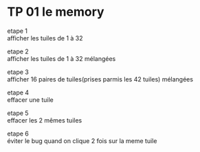 # TP 01 le memory

etape 1  
 afficher les tuiles de 1 à 32
  
etape 2  
 afficher les tuiles de 1 à 32 mélangées
  
etape 3  
 afficher 16 paires de tuiles(prises parmis les 42 tuiles)  mélangées

etape 4  
effacer une tuile

etape 5   
effacer les 2 mêmes tuiles

etape 6  
éviter le bug quand on clique 2 fois sur la meme tuile


